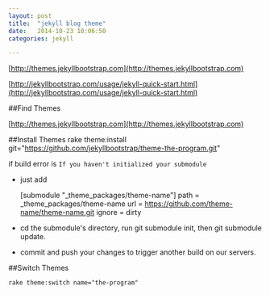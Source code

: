 ```yaml
---
layout: post
title:  "jekyll blog theme"
date:   2014-10-23 10:06:50
categories: jekyll

---
```

[http://themes.jekyllbootstrap.com](http://themes.jekyllbootstrap.com)

[http://jekyllbootstrap.com/usage/jekyll-quick-start.html](http://jekyllbootstrap.com/usage/jekyll-quick-start.html)

##Find Themes

[http://themes.jekyllbootstrap.com](http://themes.jekyllbootstrap.com)


##Install Themes
	rake theme:install git="https://github.com/jekyllbootstrap/theme-the-program.git"
	
if build error is `If you haven't initialized your submodule`
* just add 
	
	[submodule "_theme_packages/theme-name"]
	path = _theme_packages/theme-name
	url = https://github.com/theme-name/theme-name.git
        ignore = dirty

* cd the submodule's directory, run git submodule init, then git submodule update.
* commit and push your changes to trigger another build on our servers.
	
	
##Switch Themes

	rake theme:switch name="the-program"